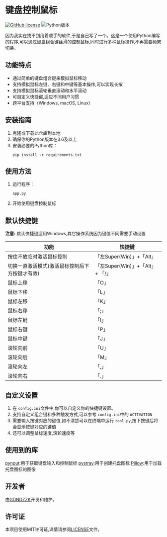 # 键盘控制鼠标

[![GitHub license](https://img.shields.io/github/license/GDNDZZK/keyboardControlMouse.svg)](https://github.com/GDNDZZK/keyboardControlMouse/blob/master/LICENSE) ![Python版本](https://img.shields.io/badge/python-3.6%2B-blue)

因为我实在找不到用着顺手的软件,于是自己写了一个。这是一个使用Python编写的程序,可以通过键盘组合键丝滑的控制鼠标,同时进行多种鼠标操作,不再需要频繁切换。

## 功能特点

- 通过简单的键盘组合键来模拟鼠标移动
- 支持模拟鼠标左键、右键和中键等基本操作,可以实现长按
- 支持模拟鼠标滚轮垂直滚动和水平滚动
- 可自定义快捷键,适应不同用户习惯
- 跨平台支持（Windows, macOS, Linux）

## 安装指南

1. 克隆或下载此仓库到本地
2. 确保你的Python版本在3.6及以上
3. 安装必要的Python库：
   ```shell
   pip install -r requirements.txt
   ```

## 使用方法

1. 运行程序：
   ```
   app.py
   ```
2. 开始使用键盘控制鼠标

## 默认快捷键

**注意:** 默认快捷键适用Windows,其它操作系统因为键值不同需要手动设置

| 功能                                           | 快捷键                           |
| ---------------------------------------------- | -------------------------------- |
| 按住不放临时激活鼠标控制                       | 「左Super(Win)」+「Alt」         |
| 切换一直激活模式(激活鼠标控制后下方按键才有效) | 「左Super(Win)」+「Alt」+ 「/」 |
| 鼠标上移                                       | 「O」                            |
| 鼠标下移                                       | 「L」                            |
| 鼠标左移                                       | 「K」                            |
| 鼠标右移                                       | 「;」                            |
| 鼠标左键                                       | 「I」                            |
| 鼠标右键                                       | 「P」                            |
| 鼠标中键                                       | 「J」                            |
| 滚轮向前                                       | 「U」                            |
| 滚轮向后                                       | 「M」                            |
| 滚轮向左                                       | 「,」                            |
| 滚轮向右                                       | 「.」                            |

## 自定义设置

1. 在 `config.ini`文件中,你可以自定义你的快捷键设置。
2. 支持自定义组合键和多种触发方式,可以参考 `config.ini`中的 `ACTIVATION`
3. 需要输入按键对应的键值,如不清楚可以在终端中运行 `tool.py`,按下按键后将会显示按键对应的键值
4. 还可以调整鼠标速度,滚轮速度等

## 使用到的库

[pynput](https://github.com/moses-palmer/pynput):用于获取键盘输入和控制鼠标
[pystray](https://github.com/moses-palmer/pystray):用于创建托盘图标
[Pillow](https://github.com/python-pillow):用于加载托盘图标的图像

## 开发者

由[GDNDZZK](https://github.com/GDNDZZK)开发和维护。

## 许可证

本项目使用MIT许可证,详情请参阅[LICENSE](https://github.com/GDNDZZK/keyboardControlMouse/blob/master/LICENSE)文件。
